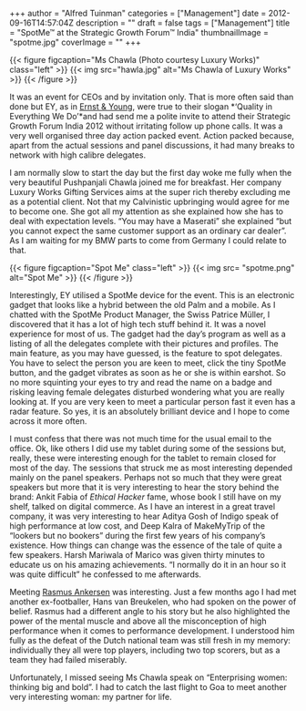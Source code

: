 +++
author = "Alfred Tuinman"
categories = ["Management"]
date = 2012-09-16T14:57:04Z
description = ""
draft = false
tags = ["Management"]
title = "SpotMe™ at the Strategic Growth Forum™ India"
thumbnailImage = "spotme.jpg"
coverImage = ""
+++

{{< figure figcaption="Ms Chawla (Photo courtesy Luxury Works)" class="left" >}}
	{{< img src="hawla.jpg" alt="Ms Chawla of Luxury Works" >}}
{{< /figure >}}

It was an event for CEOs and by invitation only. That is more often said than done but EY, as in [Ernst & Young](http://www.ey.com/GL/en/Services/Strategic-Growth-Markets/Strategic-Growth-Forum-events "Ernst & Young"), were true to their slogan *‘Quality in Everything We Do’*and had send me a polite invite to attend their Strategic Growth Forum India 2012 without irritating follow up phone calls. It was a very well organised three day action packed event. Action packed because, apart from the actual sessions and panel discussions, it had many breaks to network with high calibre delegates.

I am normally slow to start the day but the first day woke me fully when the very beautiful Pushpanjali Chawla joined me for breakfast. Her company Luxury Works Gifting Services aims at the super rich thereby excluding me as a potential client. Not that my Calvinistic upbringing would agree for me to become one. She got all my attention as she explained how she has to deal with expectation levels. “You may have a Maserati” she explained “but you cannot expect the same customer support as an ordinary car dealer”. As I am waiting for my BMW parts to come from Germany I could relate to that.

{{< figure figcaption="Spot Me" class="left" >}}
	{{< img src= "spotme.png"  alt="Spot Me" >}}
{{< /figure >}}

Interestingly, EY utilised a SpotMe device for the event. This is an electronic gadget that looks like a hybrid between the old Palm and a mobile. As I chatted with the SpotMe Product Manager, the Swiss Patrice Müller, I discovered that it has a lot of high tech stuff behind it. It was a novel experience for most of us. The gadget had the day’s program as well as a listing of all the delegates complete with their pictures and profiles. The main feature, as you may have guessed, is the feature to spot delegates. You have to select the person you are keen to meet, click the tiny SpotMe button, and the gadget vibrates as soon as he or she is within earshot. So no more squinting your eyes to try and read the name on a badge and risking leaving female delegates disturbed wondering what you are really looking at. If you are very keen to meet a particular person fast it even has a radar feature. So yes, it is an absolutely brilliant device and I hope to come across it more often.

I must confess that there was not much time for the usual email to the office. Ok, like others I did use my tablet during some of the sessions but, really, these were interesting enough for the tablet to remain closed for most of the day. The sessions that struck me as most interesting depended mainly on the panel speakers. Perhaps not so much that they were great speakers but more that it is very interesting to hear the story behind the brand: Ankit Fabia of *Ethical Hacker* fame, whose book I still have on my shelf, talked on digital commerce. As I have an interest in a great travel company, it was very interesting to hear Aditya Gosh of Indigo speak of high performance at low cost, and Deep Kalra of MakeMyTrip of the “lookers but no bookers” during the first few years of his company’s existence. How things can change was the essence of the tale of quite a few speakers. Harsh Mariwala of Marico was given thirty minutes to educate us on his amazing achievements. “I normally do it in an hour so it was quite difficult” he confessed to me afterwards.

Meeting [Rasmus Ankersen](http://www.thegoldmineeffect.com "Rasmus Ankersen") was interesting. Just a few months ago I had met another ex-footballer, Hans van Breukelen, who had spoken on the power of belief. Rasmus had a different angle to his story but he also highlighted the power of the mental muscle and above all the misconception of high performance when it comes to performance development. I understood him fully as the defeat of the Dutch national team was still fresh in my memory: individually they all were top players, including two top scorers, but as a team they had failed miserably.

Unfortunately, I missed seeing Ms Chawla speak on “Enterprising women: thinking big and bold”. I had to catch the last flight to Goa to meet another very interesting woman: my partner for life.

